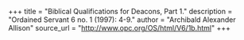 +++
title = "Biblical Qualifications for Deacons, Part 1."
description = "Ordained Servant 6 no. 1 (1997): 4-9."
author = "Archibald Alexander Allison"
source_url = "http://www.opc.org/OS/html/V6/1b.html"
+++
